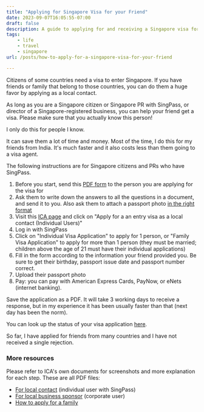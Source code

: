 ```yaml
---
title: "Applying for Singapore Visa for your Friend"
date: 2023-09-07T16:05:55-07:00
draft: false 
description: A guide to applying for and receiving a Singapore visa for a person you know who may need one.
tags: 
    - life
    - travel
    - singapore
url: /posts/how-to-apply-for-a-singapore-visa-for-your-friend

---
```

Citizens of some countries need a visa to enter Singapore. If you have friends or family that belong to those countries, you can do them a huge favor by applying as a local contact.

As long as you are a Singapore citizen or Singapore PR with SingPass, or director of a Singapore-registered business, you can help your friend get a visa. Please make sure that you actually know this person!

I only do this for people I know.

It can save them a lot of time and money. Most of the time, I do this for my friends from India. It's much faster and it also costs less than them going to a visa agent.

The following instructions are for Singapore citizens and PRs who have SingPass.

1. Before you start, send this [PDF form](https://www.ica.gov.sg/cms/files/forms/Form%2014A.pdf) to the person you are applying for the visa for 
2. Ask them to write down the answers to all the questions in a document, and send it to you. Also ask them to attach a passport photo [in the right format](https://www.ica.gov.sg/photo-guidelines)
2. Visit this [ICA page](https://eservices.ica.gov.sg/esvclandingpage/save) and click on "Apply for a an entry visa as a local contact (Individual Users)"
2. Log in with SingPass
3. Click on "Individual Visa Application" to apply for 1 person, or "Family Visa Application" to apply for more than 1 person (they must be married; children above the age of 21 must have their individual applications)
4. Fill in the form according to the information your friend provided you. Be sure to get their birthday, passport issue date and passport number correct. 
5. Upload their passport photo
6. Pay: you can pay with American Express Cards, PayNow, or eNets (internet banking).

Save the application as a PDF. It will take 3 working days to receive a response, but in my experience it has been usually faster than that (next day has been the norm).

You can look up the status of your visa application [here](https://eservices.ica.gov.sg/ipsave/index.xhtml).

So far, I have applied for friends from many countries and I have not received a single rejection.

### More resources

Please refer to ICA's own documents for screenshots and more explanation for each step. These are all PDF files:

- [For local contact](https://www.ica.gov.sg/docs/default-source/ica/files/gc_usermanual_ip_save_singpass.pdf?sfvrsn=e05edc6a_24) (individual user with SingPass)
- [For local business sponsor](https://www.ica.gov.sg/docs/default-source/ica/files/gc_usermanual_ip_save_corppass.pdf?sfvrsn=abca7037_22) (corporate user)
- [How to apply for a family](https://www.ica.gov.sg/docs/default-source/ica/files/save-pub-user-guide-for-family-visa-application.pdf?sfvrsn=fd719d5_18) 
